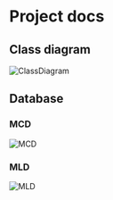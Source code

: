 # Project docs

## Class diagram
![ClassDiagram](http://www.plantuml.com/plantuml/proxy?cache=no&src=https://raw.githubusercontent.com/CPNV-ES/MAW_Looper_DDS-GWI/refs/heads/feature/refactor/docs/ClassDiagram.puml)

## Database

### MCD
![MCD](https://raw.githubusercontent.com/CPNV-ES/MAW_Looper_DDS-GWI/refs/heads/feature/refactor/docs/db/maw11_mcd.jpg)

### MLD
![MLD](https://raw.githubusercontent.com/CPNV-ES/MAW_Looper_DDS-GWI/refs/heads/feature/refactor/docs/db/mld.png)